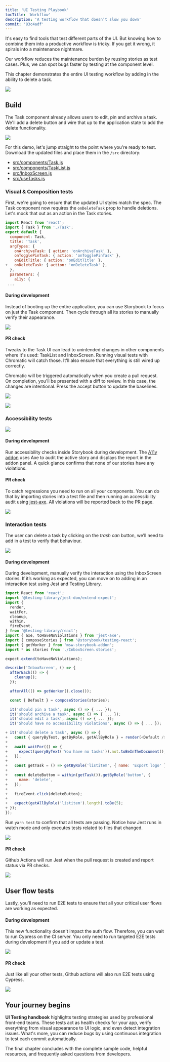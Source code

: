 ```yaml
---
title: 'UI Testing Playbook'
tocTitle: 'Workflow'
description: 'A testing workflow that doesn’t slow you down'
commit: '83c4adf'
---
```


It's easy to find tools that test different parts of the UI. But knowing how to combine them into a productive workflow is tricky. If you get it wrong, it spirals into a maintenance nightmare.

Our workflow reduces the maintenance burden by reusing stories as test cases. Plus, we can spot bugs faster by testing at the component level.

This chapter demonstrates the entire UI testing workflow by adding in the ability to delete a task.

![](/ui-testing-handbook/workflow-ui-testing.png)

## Build

The Task component already allows users to edit, pin and archive a task. We'll add a delete button and wire that up to the application state to add the delete functionality.

![](/ui-testing-handbook/add-delete-button.png)

For this demo, let's jump straight to the point where you're ready to test. Download the updated files and place them in the `/src` directory:

- [src/components/Task.js](https://raw.githubusercontent.com/chromaui/ui-testing-guide-code/83c4adfc1f4ccee57278f8cfce539af1c1aa2463/src/components/Task.js)
- [src/components/TaskList.js](https://raw.githubusercontent.com/chromaui/ui-testing-guide-code/83c4adfc1f4ccee57278f8cfce539af1c1aa2463/src/components/TaskList.js)
- [src/InboxScreen.js](https://raw.githubusercontent.com/chromaui/ui-testing-guide-code/83c4adfc1f4ccee57278f8cfce539af1c1aa2463/src/InboxScreen.js)
- [src/useTasks.js](https://raw.githubusercontent.com/chromaui/ui-testing-guide-code/83c4adfc1f4ccee57278f8cfce539af1c1aa2463/src/useTasks.js)

### Visual & Composition tests

First, we're going to ensure that the updated UI styles match the spec. The Task component now requires the `onDeleteTask` prop to handle deletions. Let's mock that out as an action in the Task stories.

```diff:title=src/components/Task.stories.js
import React from 'react';
import { Task } from './Task';
export default {
  component: Task,
  title: 'Task',
  argTypes: {
    onArchiveTask: { action: 'onArchiveTask' },
    onTogglePinTask: { action: 'onTogglePinTask' },
    onEditTitle: { action: 'onEditTitle' },
+   onDeleteTask: { action: 'onDeleteTask' },
  },
  parameters: {
    a11y: {
 ...
```

#### During development

Instead of booting up the entire application, you can use Storybook to focus on just the Task component. Then cycle through all its stories to manually verify their appearance.

![](/ui-testing-handbook/task-stories.gif)

#### PR check

Tweaks to the Task UI can lead to unintended changes in other components where it's used: TaskList and InboxScreen. Running visual tests with Chromatic will catch those. It'll also ensure that everything is still wired up correctly.

Chromatic will be triggered automatically when you create a pull request. On completion, you'll be presented with a diff to review. In this case, the changes are intentional. Press the accept button to update the baselines.

![](/ui-testing-handbook/workflow-visual-tests.png)

![](/ui-testing-handbook/workflow-visual-diff.png)

### Accessibility tests

![](/ui-testing-handbook/task-a11y.gif)

#### During development

Run accessibility checks inside Storybook during development. The [A11y addon](https://storybook.js.org/addons/@storybook/addon-a11y) uses Axe to audit the active story and displays the report in the addon panel. A quick glance confirms that none of our stories have any violations.

#### PR check

To catch regressions you need to run on all your components. You can do that by importing stories into a test file and then running an accessibility audit using [jest-axe](https://github.com/twilio-labs/paste/blob/cd0ddad508e41cb9982a693a5160f1b7866f4e2a/packages/paste-core/components/checkbox/__tests__/checkboxdisclaimer.test.tsx#L40). All violations will be reported back to the PR page.

![](/ui-testing-handbook/ci-a11y.png)

### Interaction tests

The user can delete a task by clicking on the _trash can_ button, we’ll need to add in a test to verify that behaviour.

![](/ui-testing-handbook/manual-interaction.gif)

#### During development

During development, manually verify the interaction using the InboxScreen stories. If it’s working as expected, you can move on to adding in an interaction test using Jest and Testing Library.

```diff:title=src/InboxScreen.test.js
import React from 'react';
import '@testing-library/jest-dom/extend-expect';
import {
  render,
  waitFor,
  cleanup,
  within,
  fireEvent,
} from '@testing-library/react';
import { axe, toHaveNoViolations } from 'jest-axe';
import { composeStories } from '@storybook/testing-react';
import { getWorker } from 'msw-storybook-addon';
import * as stories from './InboxScreen.stories';

expect.extend(toHaveNoViolations);

describe('InboxScreen', () => {
  afterEach(() => {
    cleanup();
  });

  afterAll(() => getWorker().close());

  const { Default } = composeStories(stories);

  it('should pin a task', async () => { ... });
  it('should archive a task', async () => { ... });
  it('should edit a task', async () => { ... });
  it('Should have no accessibility violations', async () => { ... });

+ it('should delete a task', async () => {
+   const { queryByText, getByRole, getAllByRole } = render(<Default />);
+
+   await waitFor(() => {
+     expect(queryByText('You have no tasks')).not.toBeInTheDocument();
+   });
+
+   const getTask = () => getByRole('listitem', { name: 'Export logo' });
+
+   const deleteButton = within(getTask()).getByRole('button', {
+     name: 'delete',
+   });
+
+   fireEvent.click(deleteButton);
+
+   expect(getAllByRole('listitem').length).toBe(5);
+ });
});

```

Run `yarn test` to confirm that all tests are passing. Notice how Jest runs in watch mode and only executes tests related to files that changed.

![](/ui-testing-handbook/jest.png)

#### PR check

Github Actions will run Jest when the pull request is created and report status via PR checks.

![](/ui-testing-handbook/jest-ci.png)

## User flow tests

Lastly, you'll need to run E2E tests to ensure that all your critical user flows are working as expected.

#### During development

This new functionality doesn't impact the auth flow. Therefore, you can wait to run Cypress on the CI server. You only need to run targeted E2E tests during development if you add or update a test.

![](/ui-testing-handbook/auth-flow.png)

#### PR check

Just like all your other tests, Github actions will also run E2E tests using Cypress.

![](/ui-testing-handbook/user-flow-ci.png)

## Your journey begins

**UI Testing handbook** highlights testing strategies used by professional front-end teams. These tests act as health checks for your app, verify everything from visual appearance to UI logic, and even detect integration issues. What's more, you can reduce bugs by using continuous integration to test each commit automatically.

The final chapter concludes with the complete sample code, helpful resources, and frequently asked questions from developers.
